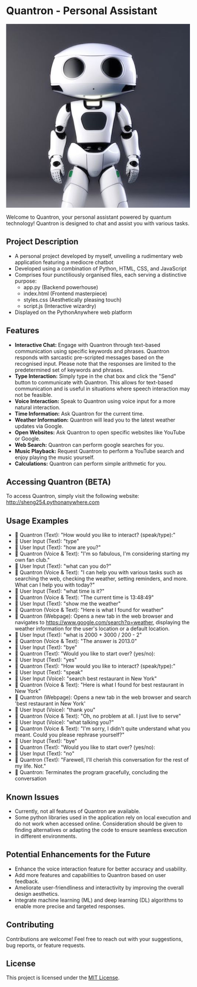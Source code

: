 # Quantron - Personal Assistant

![Quantron](static/Quantron.jpg)

Welcome to Quantron, your personal assistant powered by quantum technology! Quantron is designed to chat and assist you with various tasks.

## Project Description
- A personal project developed by myself, unveiling a rudimentary web application featuring a mediocre chatbot
- Developed using a combination of Python, HTML, CSS, and JavaScript
- Comprises four punctiliously organised files, each serving a distinctive purpose:
   - app.py (Backend powerhouse)
   - index.html (Frontend masterpiece)
   - styles.css (Aesthetically pleasing touch)
   - script.js (Interactive wizardry)
- Displayed on the PythonAnywhere web platform

## Features
- **Interactive Chat:** Engage with Quantron through text-based communication using specific keywords and phrases. Quantron responds with sarcastic pre-scripted messages based on the recognised input. Please note that the responses are limited to the predetermined set of keywords and phrases.
- **Type Interaction:** Simply type in the chat box and click the "Send" button to communicate with Quantron. This allows for text-based communication and is useful in situations where speech interaction may not be feasible.
- **Voice Interaction:** Speak to Quantron using voice input for a more natural interaction. 
- **Time Information:** Ask Quantron for the current time.
- **Weather Information:** Quantron will lead you to the latest weather updates via Google.
- **Open Websites:** Ask Quantron to open specific websites like YouTube or Google.
- **Web Search:** Quantron can perform google searches for you.
- **Music Playback:** Request Quantron to perform a YouTube search and enjoy playing the music yourself.
- **Calculations:** Quantron can perform simple arithmetic for you.

## Accessing Quantron (BETA)
To access Quantron, simply visit the following website: http://sheng254.pythonanywhere.com

## Usage Examples 
- 🤖 Quantron (Text): "How would you like to interact? (speak/type):"
- 🤔 User Input (Text): "type" 
- 🤔 User Input (Text): "how are you?"
- 🤖 Quantron (Voice & Text): "I'm so fabulous, I'm considering starting my own fan club."
- 🤔 User Input (Text): "what can you do?"
- 🤖 Quantron (Voice & Text): "I can help you with various tasks such as searching the web, checking the weather, setting reminders, and more. What can I help you with today?"
- 🤔 User Input (Text): "what time is it?"
- 🤖 Quantron (Voice & Text): "The current time is 13:48:49"
- 🤔 User Input (Text): "show me the weather"
- 🤖 Quantron (Voice & Text): "Here is what I found for weather"
- 🤖 Quantron (Webpage): Opens a new tab in the web browser and navigates to https://www.google.com/search?q=weather, displaying the weather information for the user's location or a default location.  
- 🤔 User Input (Text): "what is 2000 + 3000 / 200 - 2"
- 🤖 Quantron (Voice & Text): "The answer is 2013.0"
- 🤔 User Input (Text): "bye"
- 🤖 Quantron (Text): "Would you like to start over? (yes/no):
- 🤔 User Input (Text): "yes"
- 🤖 Quantron (Text): "How would you like to interact? (speak/type):"
- 🤔 User Input (Text): "speak" 
- 🤔 User Input (Voice): "search best restaurant in New York"
- 🤖 Quantron (Voice & Text): "Here is what I found for best restaurant in New York"
- 🤖 Quantron (Webpage): Opens a new tab in the web browser and search 'best restaurant in New York'
- 🤔 User Input (Voice): "thank you"
- 🤖 Quantron (Voice & Text): "Oh, no problem at all. I just live to serve"
- 🤔 User Input (Voice): "what talking you?"
- 🤖 Quantron (Voice & Text): "I'm sorry, I didn't quite understand what you meant. Could you please rephrase yourself?"
- 🤔 User Input (Text): "bye"
- 🤖 Quantron (Text): "Would you like to start over? (yes/no):
- 🤔 User Input (Text): "no"
- 🤖 Quantron (Text): "Farewell, I'll cherish this conversation for the rest of my life. Not."
- 🤖 Quantron: Terminates the program gracefully, concluding the conversation

## Known Issues
- Currently, not all features of Quantron are available.
- Some python libraries used in the application rely on local execution and do not work when accessed online. Consideration should be given to finding alternatives or adapting the code to ensure seamless execution in different environments.

## Potential Enhancements for the Future
- Enhance the voice interaction feature for better accuracy and usability.
- Add more features and capabilities to Quantron based on user feedback.
- Ameliorate user-friendliness and interactivity by improving the overall design aesthetics.
- Integrate machine learning (ML) and deep learning (DL) algorithms to enable more precise and targeted responses.

## Contributing
Contributions are welcome! Feel free to reach out with your suggestions, bug reports, or feature requests.

## License
This project is licensed under the [MIT License](LICENSE).
